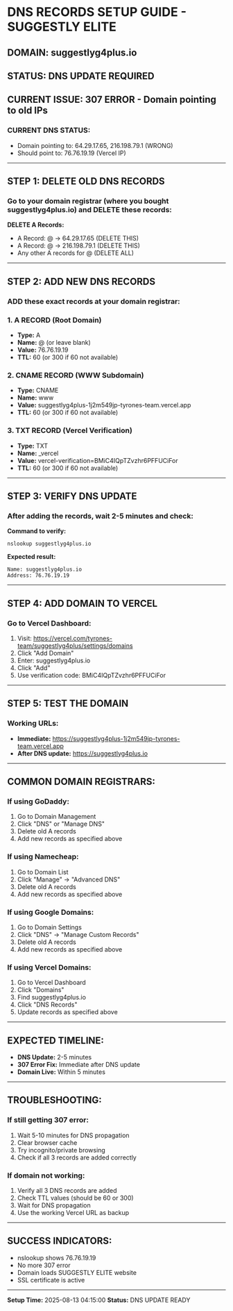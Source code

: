 # DNS RECORDS SETUP GUIDE - SUGGESTLY ELITE

## DOMAIN: suggestlyg4plus.io
## STATUS: DNS UPDATE REQUIRED
## CURRENT ISSUE: 307 ERROR - Domain pointing to old IPs

### CURRENT DNS STATUS:
- Domain pointing to: 64.29.17.65, 216.198.79.1 (WRONG)
- Should point to: 76.76.19.19 (Vercel IP)

---

## STEP 1: DELETE OLD DNS RECORDS

### Go to your domain registrar (where you bought suggestlyg4plus.io) and DELETE these records:

**DELETE A Records:**
- A Record: @ → 64.29.17.65 (DELETE THIS)
- A Record: @ → 216.198.79.1 (DELETE THIS)
- Any other A records for @ (DELETE ALL)

---

## STEP 2: ADD NEW DNS RECORDS

### ADD these exact records at your domain registrar:

### 1. A RECORD (Root Domain)
- **Type:** A
- **Name:** @ (or leave blank)
- **Value:** 76.76.19.19
- **TTL:** 60 (or 300 if 60 not available)

### 2. CNAME RECORD (WWW Subdomain)
- **Type:** CNAME
- **Name:** www
- **Value:** suggestlyg4plus-1j2m549jp-tyrones-team.vercel.app
- **TTL:** 60 (or 300 if 60 not available)

### 3. TXT RECORD (Vercel Verification)
- **Type:** TXT
- **Name:** _vercel
- **Value:** vercel-verification=BMiC4IQpTZvzhr6PFFUCiFor
- **TTL:** 60 (or 300 if 60 not available)

---

## STEP 3: VERIFY DNS UPDATE

### After adding the records, wait 2-5 minutes and check:

**Command to verify:**
```
nslookup suggestlyg4plus.io
```

**Expected result:**
```
Name: suggestlyg4plus.io
Address: 76.76.19.19
```

---

## STEP 4: ADD DOMAIN TO VERCEL

### Go to Vercel Dashboard:
1. Visit: https://vercel.com/tyrones-team/suggestlyg4plus/settings/domains
2. Click "Add Domain"
3. Enter: suggestlyg4plus.io
4. Click "Add"
5. Use verification code: BMiC4IQpTZvzhr6PFFUCiFor

---

## STEP 5: TEST THE DOMAIN

### Working URLs:
- **Immediate:** https://suggestlyg4plus-1j2m549jp-tyrones-team.vercel.app
- **After DNS update:** https://suggestlyg4plus.io

---

## COMMON DOMAIN REGISTRARS:

### If using GoDaddy:
1. Go to Domain Management
2. Click "DNS" or "Manage DNS"
3. Delete old A records
4. Add new records as specified above

### If using Namecheap:
1. Go to Domain List
2. Click "Manage" → "Advanced DNS"
3. Delete old A records
4. Add new records as specified above

### If using Google Domains:
1. Go to Domain Settings
2. Click "DNS" → "Manage Custom Records"
3. Delete old A records
4. Add new records as specified above

### If using Vercel Domains:
1. Go to Vercel Dashboard
2. Click "Domains"
3. Find suggestlyg4plus.io
4. Click "DNS Records"
5. Update records as specified above

---

## EXPECTED TIMELINE:
- **DNS Update:** 2-5 minutes
- **307 Error Fix:** Immediate after DNS update
- **Domain Live:** Within 5 minutes

---

## TROUBLESHOOTING:

### If still getting 307 error:
1. Wait 5-10 minutes for DNS propagation
2. Clear browser cache
3. Try incognito/private browsing
4. Check if all 3 records are added correctly

### If domain not working:
1. Verify all 3 DNS records are added
2. Check TTL values (should be 60 or 300)
3. Wait for DNS propagation
4. Use the working Vercel URL as backup

---

## SUCCESS INDICATORS:
- nslookup shows 76.76.19.19
- No more 307 error
- Domain loads SUGGESTLY ELITE website
- SSL certificate is active

---
**Setup Time:** 2025-08-13 04:15:00
**Status:** DNS UPDATE READY
